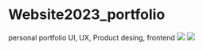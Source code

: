 # Website2023_portfolio
personal portfolio UI, UX, Product desing, frontend
<img src="https://simoncastano.com/img/profile.png" with="100%"/> 
<img src="https://simoncastano.com/img/Screenshot.png" with="100%"/> 

